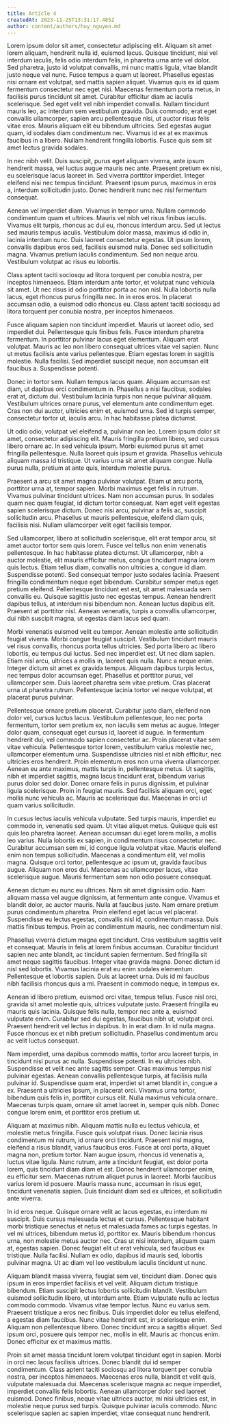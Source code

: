 ```yaml
---
title: Article 4
createdAt: 2023-11-25T13:31:17.485Z
author: content/authors/huy_nguyen.md
---
```


Lorem ipsum dolor sit amet, consectetur adipiscing elit. Aliquam sit amet lorem aliquam, hendrerit nulla id, euismod lacus. Quisque tincidunt, nisi vel interdum iaculis, felis odio interdum felis, in pharetra urna ante vel dolor. Sed pharetra, justo id volutpat convallis, mi nunc mattis ligula, vitae blandit justo neque vel nunc. Fusce tempus a quam ut laoreet. Phasellus egestas nisi ornare est volutpat, sed mattis sapien aliquet. Vivamus quis ex id quam fermentum consectetur nec eget nisi. Maecenas fermentum porta metus, in facilisis purus tincidunt sit amet. Curabitur efficitur diam ac iaculis scelerisque. Sed eget velit vel nibh imperdiet convallis. Nullam tincidunt mauris leo, ac interdum sem vestibulum gravida. Duis commodo, erat eget convallis ullamcorper, sapien arcu pellentesque nisi, ut auctor risus felis vitae eros. Mauris aliquam elit eu bibendum ultricies. Sed egestas augue quam, id sodales diam condimentum nec. Vivamus id ex at ex maximus faucibus in a libero. Nullam hendrerit fringilla lobortis. Fusce quis sem sit amet lectus gravida sodales.

In nec nibh velit. Duis suscipit, purus eget aliquam viverra, ante ipsum hendrerit massa, vel luctus augue mauris nec ante. Praesent pretium ex nisi, eu scelerisque lacus laoreet in. Sed viverra porttitor imperdiet. Integer eleifend nisi nec tempus tincidunt. Praesent ipsum purus, maximus in eros a, interdum sollicitudin justo. Donec hendrerit nunc nec nisl fermentum consequat.

Aenean vel imperdiet diam. Vivamus in tempor urna. Nullam commodo condimentum quam et ultrices. Mauris vel nibh vel risus finibus iaculis. Vivamus elit turpis, rhoncus ac dui eu, rhoncus interdum arcu. Sed ut lectus sed mauris tempus iaculis. Vestibulum dolor massa, maximus id odio in, lacinia interdum nunc. Duis laoreet consectetur egestas. Ut ipsum lorem, convallis dapibus eros sed, facilisis euismod nulla. Donec sed sollicitudin magna. Vivamus pretium iaculis condimentum. Sed non neque arcu. Vestibulum volutpat ac risus eu lobortis.

Class aptent taciti sociosqu ad litora torquent per conubia nostra, per inceptos himenaeos. Etiam interdum ante tortor, et volutpat nunc vehicula sit amet. Ut nec risus id odio porttitor porta ac non nisl. Nulla lobortis nulla lacus, eget rhoncus purus fringilla nec. In in eros eros. In placerat accumsan odio, a euismod odio rhoncus eu. Class aptent taciti sociosqu ad litora torquent per conubia nostra, per inceptos himenaeos.

Fusce aliquam sapien non tincidunt imperdiet. Mauris ut laoreet odio, sed imperdiet dui. Pellentesque quis finibus felis. Fusce interdum pharetra fermentum. In porttitor pulvinar lacus eget elementum. Aliquam erat volutpat. Mauris ac leo non libero consequat ultrices vitae vel sapien. Nunc ut metus facilisis ante varius pellentesque. Etiam egestas lorem in sagittis molestie. Nulla facilisi. Sed imperdiet suscipit neque, non accumsan elit faucibus a. Suspendisse potenti.

Donec in tortor sem. Nullam tempus lacus quam. Aliquam accumsan est diam, ut dapibus orci condimentum in. Phasellus a nisi faucibus, sodales erat at, dictum dui. Vestibulum lacinia turpis non neque pulvinar aliquam. Vestibulum ultrices ornare purus, vel elementum ante condimentum eget. Cras non dui auctor, ultricies enim et, euismod urna. Sed id turpis semper, consectetur tortor ut, iaculis arcu. In hac habitasse platea dictumst.

Ut odio odio, volutpat vel eleifend a, pulvinar non leo. Lorem ipsum dolor sit amet, consectetur adipiscing elit. Mauris fringilla pretium libero, sed cursus libero ornare ac. In sed vehicula ipsum. Morbi euismod purus sit amet fringilla pellentesque. Nulla laoreet quis ipsum et gravida. Phasellus vehicula aliquam massa id tristique. Ut varius urna sit amet aliquam congue. Nulla purus nulla, pretium at ante quis, interdum molestie purus.

Praesent a arcu sit amet magna pulvinar volutpat. Etiam ut arcu porta, porttitor urna at, tempor sapien. Morbi maximus eget felis in rutrum. Vivamus pulvinar tincidunt ultrices. Nam non accumsan purus. In sodales quam nec quam feugiat, id dictum tortor consequat. Nam eget velit egestas sapien scelerisque dictum. Donec nisi arcu, pulvinar a felis ac, suscipit sollicitudin arcu. Phasellus ut mauris pellentesque, eleifend diam quis, facilisis nisi. Nullam ullamcorper velit eget facilisis tempor.

Sed ullamcorper, libero at sollicitudin scelerisque, elit erat tempor arcu, sit amet auctor tortor sem quis lorem. Fusce vel tellus non enim venenatis pellentesque. In hac habitasse platea dictumst. Ut ullamcorper, nibh a auctor molestie, elit mauris efficitur metus, congue tincidunt magna lorem quis lectus. Etiam tellus diam, convallis non ultricies a, congue id diam. Suspendisse potenti. Sed consequat tempor justo sodales lacinia. Praesent fringilla condimentum neque eget bibendum. Curabitur semper metus eget pretium eleifend. Pellentesque tincidunt est est, sit amet malesuada sem convallis eu. Quisque sagittis justo nec egestas tempus. Aenean hendrerit dapibus tellus, at interdum nisi bibendum non. Aenean luctus dapibus elit. Praesent at porttitor nisl. Aenean venenatis, turpis a convallis ullamcorper, dui nibh suscipit magna, ut egestas diam lacus sed quam.

Morbi venenatis euismod velit eu tempor. Aenean molestie ante sollicitudin feugiat viverra. Morbi congue feugiat suscipit. Vestibulum tincidunt mauris vel risus convallis, rhoncus porta tellus ultricies. Sed porta libero ac libero lobortis, eu tempus dui luctus. Sed nec imperdiet est. Ut nec diam sapien. Etiam nisl arcu, ultrices a mollis in, laoreet quis nulla. Nunc a neque enim. Integer dictum sit amet ex gravida tempus. Aliquam dapibus turpis lectus, nec tempus dolor accumsan eget. Phasellus et porttitor purus, vel ullamcorper sem. Duis laoreet pharetra sem vitae pretium. Cras placerat urna ut pharetra rutrum. Pellentesque lacinia tortor vel neque volutpat, et placerat purus pulvinar.

Pellentesque ornare pretium placerat. Curabitur justo diam, eleifend non dolor vel, cursus luctus lacus. Vestibulum pellentesque, leo nec porta fermentum, tortor sem pretium ex, non iaculis sem metus ac augue. Integer dolor quam, consequat eget cursus id, laoreet id augue. In fermentum hendrerit dui, vel commodo sapien consectetur ac. Proin placerat vitae sem vitae vehicula. Pellentesque tortor lorem, vestibulum varius molestie nec, ullamcorper elementum urna. Suspendisse ultricies nisl et nibh efficitur, nec ultricies eros hendrerit. Proin elementum eros non urna viverra ullamcorper. Aenean eu ante maximus, mattis turpis in, pellentesque metus. Ut sagittis, nibh et imperdiet sagittis, magna lacus tincidunt erat, bibendum varius purus dolor sed dolor. Donec ornare felis in purus dignissim, et pulvinar ligula scelerisque. Proin in feugiat mauris. Sed facilisis aliquam orci, eget mollis nunc vehicula ac. Mauris ac scelerisque dui. Maecenas in orci ut quam varius sollicitudin.

In cursus lectus iaculis vehicula vulputate. Sed turpis mauris, imperdiet eu commodo in, venenatis sed quam. Ut vitae aliquet metus. Quisque quis est quis leo pharetra laoreet. Aenean accumsan dui eget lorem mollis, a mollis leo varius. Nulla lobortis ex sapien, in condimentum risus consectetur nec. Curabitur accumsan sem mi, id congue ligula volutpat vitae. Mauris eleifend enim non tempus sollicitudin. Maecenas a condimentum elit, vel mollis magna. Quisque orci tortor, pellentesque ac ipsum ut, gravida faucibus augue. Aliquam non eros dui. Maecenas ac ullamcorper lacus, vitae scelerisque augue. Mauris fermentum sem non odio posuere consequat.

Aenean dictum eu nunc eu ultrices. Nam sit amet dignissim odio. Nam aliquam massa vel augue dignissim, at fermentum ante congue. Vivamus et blandit dolor, ac auctor mauris. Nulla at faucibus justo. Nam ornare pretium purus condimentum pharetra. Proin eleifend eget lacus vel placerat. Suspendisse eu lectus egestas, convallis nisl id, condimentum massa. Duis mattis finibus tempus. Proin ac condimentum mauris, nec condimentum nisl.

Phasellus viverra dictum magna eget tincidunt. Cras vestibulum sagittis velit et consequat. Mauris in felis at lorem finibus accumsan. Curabitur tincidunt sapien nec ante blandit, ac tincidunt sapien fermentum. Sed fringilla sit amet neque sagittis faucibus. Integer vitae gravida magna. Donec dictum id nisl sed lobortis. Vivamus lacinia erat eu enim sodales elementum. Pellentesque et lobortis sapien. Duis at laoreet urna. Duis id mi faucibus nibh facilisis rhoncus quis a mi. Praesent in commodo neque, in tempus ex.

Aenean id libero pretium, euismod orci vitae, tempus tellus. Fusce nisl orci, gravida sit amet molestie quis, ultrices vulputate justo. Praesent fringilla eu mauris quis lacinia. Quisque felis nulla, tempor nec ante a, euismod vulputate enim. Curabitur sed dui egestas, faucibus nibh ut, volutpat orci. Praesent hendrerit vel lectus in dapibus. In in erat diam. In id nulla magna. Fusce rhoncus ex et nibh pretium sollicitudin. Phasellus condimentum arcu ac velit luctus consequat.

Nam imperdiet, urna dapibus commodo mattis, tortor arcu laoreet turpis, in tincidunt nisi purus ac nulla. Suspendisse potenti. In eu ultricies nibh. Suspendisse et velit nec ante sagittis semper. Cras maximus tempus nisl pulvinar egestas. Aenean convallis pellentesque turpis, at facilisis nulla pulvinar id. Suspendisse quam erat, imperdiet sit amet blandit in, congue a ex. Praesent a ultricies ipsum, in placerat orci. Vivamus urna tortor, bibendum quis felis in, porttitor cursus elit. Nulla maximus vehicula ornare. Maecenas turpis quam, ornare sit amet laoreet in, semper quis nibh. Donec congue lorem enim, et porttitor eros pretium ut.

Aliquam at maximus nibh. Aliquam mattis nulla eu lectus vehicula, et molestie metus fringilla. Fusce quis volutpat risus. Donec lacinia risus condimentum mi rutrum, id ornare orci tincidunt. Praesent nisl magna, eleifend a risus blandit, varius faucibus eros. Fusce at orci porta, aliquet magna non, pretium tortor. Nam augue ipsum, rhoncus id venenatis a, luctus vitae ligula. Nunc rutrum, ante a tincidunt feugiat, est dolor porta lorem, quis tincidunt diam diam et est. Donec hendrerit ullamcorper enim, eu efficitur sem. Maecenas rutrum aliquet purus in laoreet. Morbi faucibus varius lorem id posuere. Mauris massa nunc, accumsan in risus eget, tincidunt venenatis sapien. Duis tincidunt diam sed ex ultrices, et sollicitudin ante viverra.

In id eros neque. Quisque ornare velit ac lacus egestas, eu interdum mi suscipit. Duis cursus malesuada lectus et cursus. Pellentesque habitant morbi tristique senectus et netus et malesuada fames ac turpis egestas. In vel mi ultrices, bibendum metus id, porttitor ex. Mauris bibendum rhoncus urna, non molestie metus auctor nec. Cras ut nisi interdum, aliquam quam at, egestas sapien. Donec feugiat elit ut erat vehicula, sed faucibus ex tristique. Nulla facilisi. Nullam ex odio, dapibus id mauris sed, lobortis pulvinar magna. Ut ac diam vel leo vestibulum iaculis tincidunt ut nunc.

Aliquam blandit massa viverra, feugiat sem vel, tincidunt diam. Donec quis ipsum in eros imperdiet facilisis et vel velit. Aliquam dictum tristique bibendum. Etiam suscipit lectus lobortis sollicitudin blandit. Vestibulum euismod sollicitudin libero, ut interdum ante. Etiam vulputate nulla ac lectus commodo commodo. Vivamus vitae tempor lectus. Nunc eu varius sem. Praesent tristique a eros nec finibus. Duis imperdiet dolor eu tellus eleifend, a egestas diam faucibus. Nunc vitae hendrerit est, in scelerisque enim. Aliquam non pellentesque libero. Donec tincidunt arcu a sagittis aliquet. Sed ipsum orci, posuere quis tempor nec, mollis in elit. Mauris ac rhoncus enim. Donec efficitur ex et maximus mattis.

Proin sit amet massa tincidunt lorem volutpat tincidunt eget in sapien. Morbi in orci nec lacus facilisis ultrices. Donec blandit dui id semper condimentum. Class aptent taciti sociosqu ad litora torquent per conubia nostra, per inceptos himenaeos. Maecenas eros nulla, blandit et velit quis, vulputate malesuada dui. Maecenas scelerisque magna ac neque imperdiet, imperdiet convallis felis lobortis. Aenean ullamcorper dolor sed laoreet euismod. Donec finibus, neque vitae ultrices auctor, mi nisi ultricies est, in molestie neque purus sed turpis. Quisque pulvinar iaculis commodo. Nunc scelerisque sapien ac sapien imperdiet, vitae consequat nunc hendrerit.
